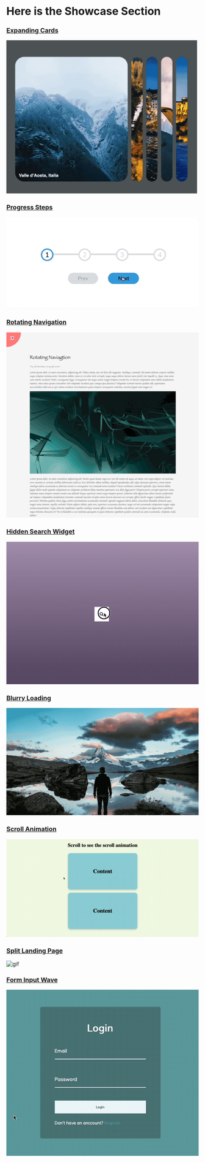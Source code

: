# Here is the Showcase Section

### [Expanding Cards](./projects/01-expanding-card/)
<img src="./gifs/expanding-cards.gif" alt="gif" width="500" height="400" />

### [Progress Steps](./projects/02-progress-steps/)
<img src="./gifs/progress-steps.gif" alt="gif"/>

### [Rotating Navigation](./projects/03-rotating-navigation//)
<img src="./gifs/rotating-navigation.gif" alt="gif"/>

### [Hidden Search Widget](./projects/04-hidden-search-widget/)
<img src="./gifs/hidden-search-widget.gif" alt="gif"/>

### [Blurry Loading](./projects/05-blurry-loading/)
<img src="./gifs/blurry-loading.gif" alt="gif"/>

### [Scroll Animation](./projects/06-scroll-animation/)
<img src="./gifs/scroll-animation.gif" alt="gif"/>

### [Split Landing Page](./projects/07-split-landing-page/)
<img src="./gifs/split-landing-page.gif" alt="gif"/>

### [Form Input Wave](./projects/08-form-input-wave/)
<img src="./gifs/form-input-wave.gif" alt="gif"/>